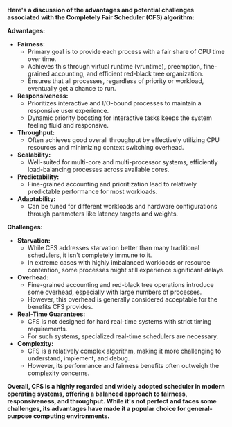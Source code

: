  **Here's a discussion of the advantages and potential challenges associated with the Completely Fair Scheduler (CFS) algorithm:**

**Advantages:**

- **Fairness:**
    - Primary goal is to provide each process with a fair share of CPU time over time.
    - Achieves this through virtual runtime (vruntime), preemption, fine-grained accounting, and efficient red-black tree organization.
    - Ensures that all processes, regardless of priority or workload, eventually get a chance to run.
- **Responsiveness:**
    - Prioritizes interactive and I/O-bound processes to maintain a responsive user experience.
    - Dynamic priority boosting for interactive tasks keeps the system feeling fluid and responsive.
- **Throughput:**
    - Often achieves good overall throughput by effectively utilizing CPU resources and minimizing context switching overhead.
- **Scalability:**
    - Well-suited for multi-core and multi-processor systems, efficiently load-balancing processes across available cores.
- **Predictability:**
    - Fine-grained accounting and prioritization lead to relatively predictable performance for most workloads.
- **Adaptability:**
    - Can be tuned for different workloads and hardware configurations through parameters like latency targets and weights.

**Challenges:**

- **Starvation:**
    - While CFS addresses starvation better than many traditional schedulers, it isn't completely immune to it.
    - In extreme cases with highly imbalanced workloads or resource contention, some processes might still experience significant delays.
- **Overhead:**
    - Fine-grained accounting and red-black tree operations introduce some overhead, especially with large numbers of processes.
    - However, this overhead is generally considered acceptable for the benefits CFS provides.
- **Real-Time Guarantees:**
    - CFS is not designed for hard real-time systems with strict timing requirements.
    - For such systems, specialized real-time schedulers are necessary.
- **Complexity:**
    - CFS is a relatively complex algorithm, making it more challenging to understand, implement, and debug.
    - However, its performance and fairness benefits often outweigh the complexity concerns.

**Overall, CFS is a highly regarded and widely adopted scheduler in modern operating systems, offering a balanced approach to fairness, responsiveness, and throughput. While it's not perfect and faces some challenges, its advantages have made it a popular choice for general-purpose computing environments.**
